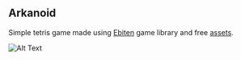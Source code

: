## Arkanoid
Simple tetris game made using [Ebiten](http://github.com/hajimehoshi/ebiten) game library and free [assets](http://unluckystudio.com/free-game-artassets-15-tetris-game-assets/).

![Alt Text](https://media.giphy.com/media/TihZbRT31ETTLLwY41/giphy.gif)
